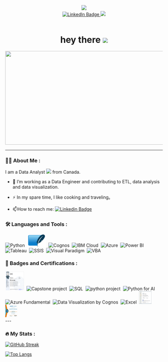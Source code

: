 <!--
**David-3657996/David-3657996** is a ✨ _special_ ✨ repository because its `README.md` (this file) appears on your GitHub profile.

Here are some ideas to get you started:
-  🔭 I’m currently studying on the 
- 🌱 I’m currently learning ...
- 👯 I’m looking to collaborate on ...
- 🤔 I’m looking for help with ...
- 💬 Ask me about ...
- 📫 How to reach me: ...
- 😄 Pronouns: ...
- ⚡ Fun fact: ...
-->
<div id="header" align="center">
   <img src="https://media.giphy.com/media/u2pmTWUi0MXjyrMaVj/giphy.gif" width="100"/>


  <div id="badges">
      <a href="your-linkedin-URL">
          <img src="https://img.shields.io/badge/LinkedIn-blue?style=for-the-badge&logo=linkedin&logoColor=white" alt="LinkedIn Badge"/>
      </a>
      <a href="your-wechat-URL">
          <img src="https://img.shields.io/badge/WeChat-white?style=for-the-badge&logo=wechat&logoColor=white%22%20alt=%22Wechat%20Badge"/>
      </a>
  </div>


  <img src="https://komarev.com/ghpvc/?username=David-3657996&style=flat-square&color=blue" alt=""/>
  <h1>
       hey there
      <img src="https://media.giphy.com/media/hvRJCLFzcasrR4ia7z/giphy.gif" width="30px"/>
  </h1>
</div>


<div align="center">
  <img src="https://media.giphy.com/media/dWesBcTLavkZuG35MI/giphy.gif" width="600" height="300"/>
</div>

---

### :man_technologist: About Me :

I am a Data Analyst <img src="https://media.giphy.com/media/VHI6svvhu5xuqzyAoM/giphy.gif" width="30"> from Canada.

- :telescope: I’m working as a Data Engineer and contributing to ETL, data analysis and data visualization.

- :zap: In my spare time, I like cooking and traveling。

- :mailbox:How to reach me: [![Linkedin Badge](https://img.shields.io/badge/-YuangangYang-blue?style=flat&logo=Linkedin&logoColor=white)](https://www.linkedin.com/in/david-yang666/)


### :hammer_and_wrench: Languages and Tools :

<div>
  <img src="https://th.bing.com/th/id/OIP.EDJ9xoErBbZqK2tExVoJfAHaHY?pid=ImgDet&rs=1" title="Python" alt="Python" width="60" height="60"/>&nbsp;
  <img src="https://raw.githubusercontent.com/devicons/devicon/1119b9f84c0290e0f0b38982099a2bd027a48bf1/icons/sqlite/sqlite-original.svg" title="Sqlite" alt="Sqlit" width="60" height="40"/>&nbsp;
   <img src="https://th.bing.com/th/id/OIP.8BWXBFf0swPOJnlKK56aEAHaD1?pid=ImgDet&rs=1" title="Cognos" alt="Cognos" width="60" height="40"/>&nbsp;
   <img src="https://th.bing.com/th/id/R.81e72de9ec715cc3e0d2583ace0eb640?rik=nkpOi9XqzV0XAQ&pid=ImgRaw&r=0" title="IBM Cloud" alt="IBM Cloud" width="60" height="40"/>&nbsp;
   <img src="https://th.bing.com/th/id/OIP.734cyyMrOAC23x6GcpMwSwHaEK?pid=ImgDet&rs=1" title="Azure" alt="Azure" width="60" height="40"/>&nbsp;
   <img src="https://www.c5alliance.com/wp-content/uploads/2021/01/power-bi_logo.png" title="Power BI" alt="Power BI " width="100" height="40"/>&nbsp;
   <img src="https://th.bing.com/th/id/R.2afaf3c6a5b3bddf01871094cbc7276b?rik=jA5JhKOM1OxabA&riu=http%3a%2f%2fwww.silicon.de%2fwp-content%2fuploads%2f2016%2f08%2ftableau1.jpg&ehk=bn5LDryeHX8sglUbZUnS1pJn0BaZflTgDgfxrL5zlIM%3d&risl=&pid=ImgRaw&r=0"  title="Tableau" alt="Tableau" width="80" height="40"/>&nbsp;
   <img src="https://www.sqlsplus.com/wp-content/uploads/2020/06/SSIS-SQL-Server-Integration-Services-Description-of-integration-services.jpg"  title="SQL Server Integration Services" alt="SSIS" width="100" height="40"/>&nbsp
   <img src="https://freesoft.ru/storage/images/221/2207/220636/220636_normal.png"  title="Visual Paradigm" alt="Visual Paradigm" width="40" height="40"/>&nbsp
   <img src="https://th.bing.com/th/id/R.b86664861275d1bbe52e1c6662b9e6db?rik=WC1IOwvou7MAYA&pid=ImgRaw&r=0"  title="VBA" alt="VBA" width="40" height="40"/>&nbsp
   
   
</div>


### :crown: Badges and Certifications :

<div>
  <img src="https://github.com/David-3657996/David-3657996/blob/main/IBM%20Data%20Analyst.png?raw=true" title="IBM Data Analyst" alt="IBM Data Analyst" width="60" height="60"/>&nbsp;
  <img src="https://images.credly.com/size/680x680/images/f02ecb21-5237-4974-b259-0a8f74675c59/Data_Analyst_Capstone.png" title="Capstone project" alt="Capstone project" width="40" height="40"/>&nbsp;
   <img src="https://images.credly.com/size/680x680/images/594e0ab7-c864-4d9a-9987-3a903ec3f06a/Cognitive_Class_-_DB_and_SQL_for_Data_Sci.png" title="SQL" alt="SQL" width="40" height="40"/>&nbsp;
   <img src="https://images.credly.com/size/680x680/images/7d06faf8-c754-4ecd-8ab1-2115826b03c6/Python_Project_for_Data_Science.png" title="python project" alt="python project" width="40" height="40"/>&nbsp;
   <img src="https://images.credly.com/size/680x680/images/0571ab1d-f43b-43d9-9c68-8ebd0ebd61b7/Python_for_Data_Sci_and_AI_Foundational.png" title="Python for AI" alt="Python for AI" width="40" height="40"/>&nbsp;
   <img src="https://images.credly.com/size/680x680/images/be8fcaeb-c769-4858-b567-ffaaa73ce8cf/image.png" title="Azure Fundamental" alt="Azure Fundamental" width="40" height="40"/>&nbsp;
   <img src="https://images.credly.com/size/680x680/images/2b8d430e-096d-4e40-9b12-de11b91f8837/Data_Visualization___Dashboard_Essentials.png" title="Data Visualization by Cognos" alt="Data Visualization by Cognos " width="40" height="40"/>&nbsp;
   <img src="https://images.credly.com/size/680x680/images/dab7d3e9-427d-46d0-af9e-3fd6bb7c3328/Excel_Essentials_for_Data_Analytics.png"  title="Excel" alt="Excel" width="40" height="40"/>&nbsp;
   <img src="https://github.com/David-3657996/David-3657996/blob/main/CertificateOfCompletion_Excel%20VBA%20Managing%20Files%20and%20Data%20(NASBA).png?raw=true"  title="VBA" alt="VBA" width="40" height="40"/>&nbsp;
      <img src="https://github.com/David-3657996/David-3657996/blob/main/Certification%20for%20NPower%20Canada.png?raw=true"  title="NPower Canada" alt="Junior Data Analyst" width="40" height="40"/>&nbsp;
</div>
---

### :fire: My Stats :
[![GitHub Streak](http://github-readme-streak-stats.herokuapp.com?user=David-3657996&theme=dark&date_format=M%20j%5B%2C%20Y%5D)](https://git.io/streak-stats)

[![Top Langs](https://github-readme-stats.vercel.app/api/top-langs/?username=David-3657996&layout=compact&theme=vision-friendly-dark)](https://github.com/anuraghazra/github-readme-stats)

